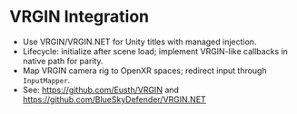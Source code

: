 # VRGIN Integration

- Use VRGIN/VRGIN.NET for Unity titles with managed injection.
- Lifecycle: initialize after scene load; implement VRGIN-like callbacks in native path for parity.
- Map VRGIN camera rig to OpenXR spaces; redirect input through `InputMapper`.
- See: https://github.com/Eusth/VRGIN and https://github.com/BlueSkyDefender/VRGIN.NET
